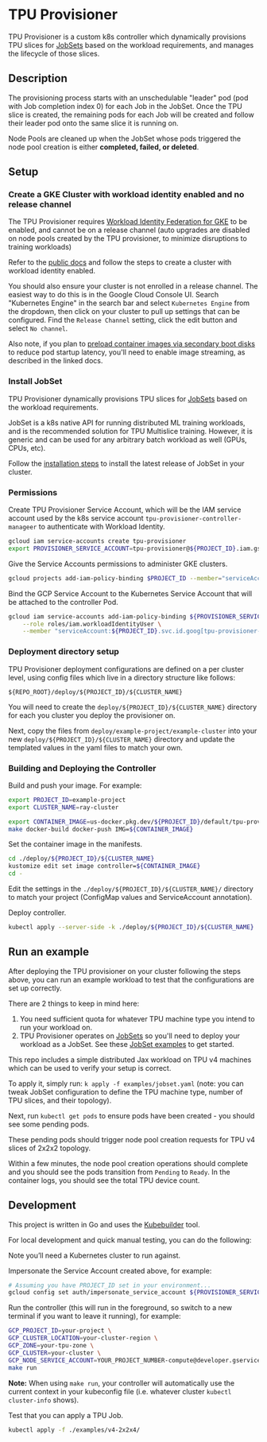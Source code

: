 # TPU Provisioner

TPU Provisioner is a custom k8s controller which dynamically provisions TPU slices for [JobSets](https://jobset.sigs.k8s.io) based on the workload requirements, and manages the lifecycle of those slices.

## Description

The provisioning process starts with an unschedulable "leader" pod (pod with Job completion index 0) for each Job in the
JobSet. Once the TPU slice is created, the remaining pods for each Job will be created and follow their leader pod
onto the same slice it is running on.

Node Pools are cleaned up when the JobSet whose pods triggered the node pool creation is either **completed, failed, or deleted**.

## Setup

### Create a GKE Cluster with workload identity enabled and no release channel

The TPU Provisioner requires [Workload Identity Federation for GKE](https://cloud.google.com/kubernetes-engine/docs/how-to/workload-identity) to be enabled, and cannot be on a release channel (auto upgrades
are disabled on node pools created by the TPU provisioner, to minimize disruptions to training workloads)

Refer to the [public docs](https://cloud.google.com/kubernetes-engine/docs/how-to/workload-identity) and follow
the steps to create a cluster with workload identity enabled.

You should also ensure your cluster is not enrolled in a release channel. The easiest way to do this is in the Google
Cloud Console UI. Search "Kubernetes Engine" in the search bar and select `Kubernetes Engine` from the dropdown,
then click on your cluster to pull up settings that can be configured. Find the `Release Channel` setting, click the
edit button and select `No channel`.

Also note, if you plan to [preload container images via secondary boot disks](https://cloud.google.com/kubernetes-engine/docs/how-to/data-container-image-preloading#create-cluster-secondary-disk) to reduce pod startup latency, you'll
need to enable image streaming, as described in the linked docs.

### Install JobSet

TPU Provisioner dynamically provisions TPU slices for [JobSets](https://jobset.sigs.k8s.io) based on the workload
requirements. 

JobSet is a k8s native API
for running distributed ML training workloads, and is the recommended solution for TPU Multislice training. However, it
is generic and can be used for any arbitrary batch workload as well (GPUs, CPUs, etc). 

Follow the [installation steps](https://jobset.sigs.k8s.io/docs/installation/) to install the latest release of JobSet
in your cluster.

### Permissions

Create TPU Provisioner Service Account, which will be the IAM service account used by the
k8s service account `tpu-provisioner-controller-manageer` to authenticate with Workload Identity.

```sh
gcloud iam service-accounts create tpu-provisioner
export PROVISIONER_SERVICE_ACCOUNT=tpu-provisioner@${PROJECT_ID}.iam.gserviceaccount.com
```

Give the Service Accounts permissions to administer GKE clusters.

```bash
gcloud projects add-iam-policy-binding $PROJECT_ID --member="serviceAccount:${PROVISIONER_SERVICE_ACCOUNT}" --role='roles/container.clusterAdmin'
```

Bind the GCP Service Account to the Kubernetes Service Account that will be attached to the controller Pod.

```sh
gcloud iam service-accounts add-iam-policy-binding ${PROVISIONER_SERVICE_ACCOUNT} \
    --role roles/iam.workloadIdentityUser \
    --member "serviceAccount:${PROJECT_ID}.svc.id.goog[tpu-provisioner-system/tpu-provisioner-controller-manager]"
```

### Deployment directory setup

TPU Provisioner deployment configurations are defined on a per cluster level, using config files which live in
a directory structure like follows:

`${REPO_ROOT}/deploy/${PROJECT_ID}/${CLUSTER_NAME}`

You will need to create the `deploy/${PROJECT_ID}/${CLUSTER_NAME}` directory for each you cluster you deploy
the provisioner on.

Next, copy the files from `deploy/example-project/example-cluster` into your new `deploy/${PROJECT_ID}/${CLUSTER_NAME}`
directory and update the templated values in the yaml files to match your own.

### Building and Deploying the Controller

Build and push your image. For example:

```bash
export PROJECT_ID=example-project
export CLUSTER_NAME=ray-cluster
```

```bash
export CONTAINER_IMAGE=us-docker.pkg.dev/${PROJECT_ID}/default/tpu-provisioner:$(git rev-parse --short HEAD)
make docker-build docker-push IMG=${CONTAINER_IMAGE}
```

Set the container image in the manifests.

```bash
cd ./deploy/${PROJECT_ID}/${CLUSTER_NAME}
kustomize edit set image controller=${CONTAINER_IMAGE}
cd -
```

Edit the settings in the `./deploy/${PROJECT_ID}/${CLUSTER_NAME}/` directory to match your project (ConfigMap values and ServiceAccount annotation).

Deploy controller.

```sh
kubectl apply --server-side -k ./deploy/${PROJECT_ID}/${CLUSTER_NAME}
```


## Run an example

After deploying the TPU provisioner on your cluster following the steps above, you can run an example workload to
test that the configurations are set up correctly.

There are 2 things to keep in mind here:

1. You need sufficient quota for whatever TPU machine type you intend to run your workload on.
2. TPU Provisioner operates on [JobSets](https://jobset.sigs.k8s.io) so you'll need to deploy your workload as a JobSet.
See these [JobSet examples](https://jobset.sigs.k8s.io/docs/tasks/) to get started.

This repo includes a simple distributed Jax workload on TPU v4 machines which can be used to verify
your setup is correct.

To apply it, simply run: `k apply -f examples/jobset.yaml` (note: you can tweak JobSet configuration
to define the TPU machine type, number of TPU slices, and their topology).

Next, run `kubectl get pods` to ensure pods have been created - you should see some pending pods.

These pending pods should trigger node pool creation requests for TPU v4 slices of 2x2x2 topology.

Within a few minutes, the node pool creation operations should complete and you should see the pods
transition from `Pending` to `Ready`. In the container logs, you should see the total TPU device count.

## Development

This project is written in Go and uses the [Kubebuilder](https://book.kubebuilder.io/) tool.

For local development and quick manual testing, you can do the following:

Note you’ll need a Kubernetes cluster to run against.

Impersonate the Service Account created above, for example:

```bash
# Assuming you have PROJECT_ID set in your environment...
gcloud config set auth/impersonate_service_account ${PROVISIONER_SERVICE_ACCOUNT}
```

Run the controller (this will run in the foreground, so switch to a new terminal if you want to leave it running), for example:

```bash
GCP_PROJECT_ID=your-project \
GCP_CLUSTER_LOCATION=your-cluster-region \
GCP_ZONE=your-tpu-zone \
GCP_CLUSTER=your-cluster \
GCP_NODE_SERVICE_ACCOUNT=YOUR_PROJECT_NUMBER-compute@developer.gserviceaccount.com \
make run
```

**Note:** When using `make run`, your controller will automatically use the current context in your kubeconfig file (i.e. whatever cluster `kubectl cluster-info` shows).

Test that you can apply a TPU Job.

```bash
kubectl apply -f ./examples/v4-2x2x4/
```
